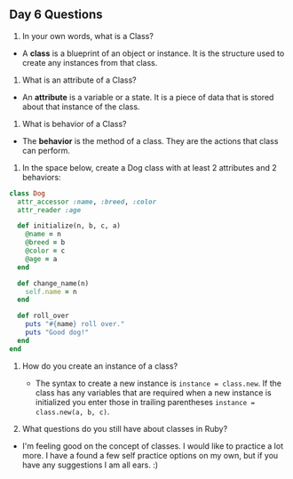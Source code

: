 ## Day 6 Questions

1. In your own words, what is a Class?

  * A __class__ is a blueprint of an object or instance. It is the structure used to create any instances from that class.

1. What is an attribute of a Class?

  * An __attribute__ is a variable or a state. It is a piece of data that is stored about that instance of the class.

1. What is behavior of a Class?

  * The __behavior__ is the method of a class. They are the actions that class can perform.

1. In the space below, create a Dog class with at least 2 attributes and 2 behaviors:

``` ruby
class Dog
  attr_accessor :name, :breed, :color
  attr_reader :age

  def initialize(n, b, c, a)
    @name = n
    @breed = b
    @color = c
    @age = a
  end

  def change_name(n)
    self.name = n
  end

  def roll_over
    puts "#{name} roll over."
    puts "Good dog!"
  end
end
```    

1. How do you create an instance of a class?
   * The syntax to create a new instance is `instance = class.new`. If the class has any variables that are required when a new instance is initialized you enter those in trailing parentheses `instance = class.new(a, b, c)`.

1. What questions do you still have about classes in Ruby?

  * I'm feeling good on the concept of classes. I would like to practice a lot more. I have a found a few self practice options on my own, but if you have any suggestions I am all ears. :)
